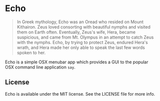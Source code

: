 # Echo

> In Greek mythology, Echo was an Oread who resided on Mount Kithairon. Zeus loved consorting with beautiful nymphs and visited them on Earth often. Eventually, Zeus's wife, Hera, became suspicious, and came from Mt. Olympus in an attempt to catch Zeus with the nymphs. Echo, by trying to protect Zeus, endured Hera's wrath, and Hera made her only able to speak the last few words spoken to her.

Echo is a simple OSX menubar app which provides a GUI to the popular OSX command line application `say`.

## License

Echo is available under the MIT license. See the LICENSE file for more info.